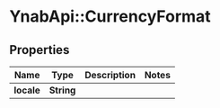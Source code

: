 # YnabApi::CurrencyFormat

## Properties
Name | Type | Description | Notes
------------ | ------------- | ------------- | -------------
**locale** | **String** |  | 


